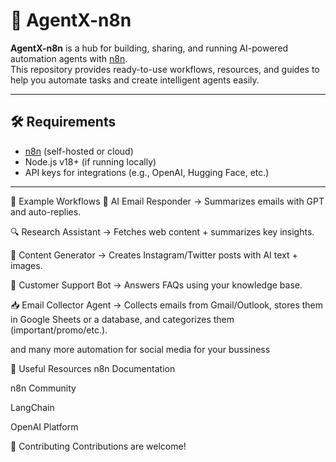 # 🤖 AgentX-n8n

**AgentX-n8n** is a hub for building, sharing, and running AI-powered automation agents with [n8n](https://n8n.io).  
This repository provides ready-to-use workflows, resources, and guides to help you automate tasks and create intelligent agents easily.

---

## 🛠️ Requirements
- [n8n](https://docs.n8n.io/getting-started/installation/) (self-hosted or cloud)
- Node.js v18+ (if running locally)
- API keys for integrations (e.g., OpenAI, Hugging Face, etc.)

---

📘 Example Workflows
📧 AI Email Responder → Summarizes emails with GPT and auto-replies.

🔍 Research Assistant → Fetches web content + summarizes key insights.

📱 Content Generator → Creates Instagram/Twitter posts with AI text + images.

💬 Customer Support Bot → Answers FAQs using your knowledge base.

📥 Email Collector Agent → Collects emails from Gmail/Outlook, stores them in Google Sheets or a database, and categorizes them (important/promo/etc.).

and many more automation for social media for your bussiness




🔗 Useful Resources
n8n Documentation

n8n Community

LangChain

OpenAI Platform

🤝 Contributing
Contributions are welcome!
